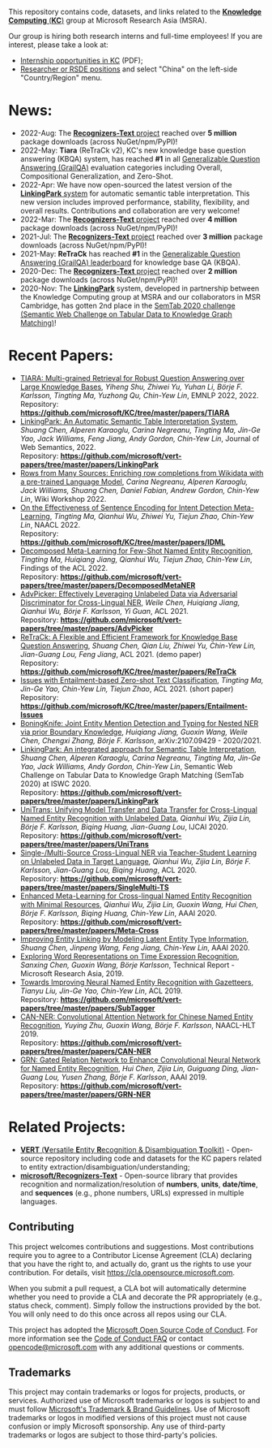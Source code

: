 This repository contains code, datasets, and links related to the [**Knowledge Computing** (**KC**)](https://www.microsoft.com/en-us/research/group/knowledge-computing/) group at Microsoft Research Asia (MSRA).

Our group is hiring both research interns and full-time employees! If you are interest, please take a look at:
* [Internship opportunities in KC](https://www.microsoft.com/en-us/research/uploads/prod/2020/12/kc_intern_job_description_2020.pdf) (PDF);
* [Researcher or RSDE positions](https://careers.microsoft.com/professionals/us/en/search-results?rk=l-c-research) and select "China" on the left-side "Country/Region" menu.

# News:

* 2022-Aug: The [**Recognizers-Text** project](https://github.com/microsoft/Recognizers-Text) reached over **5 million** package downloads (across NuGet/npm/PyPI)!
* 2022-May: **Tiara** (ReTraCk v2), KC's new knowledge base question answering (KBQA) system, has reached **#1** in all [Generalizable Question Answering (GrailQA)](https://dki-lab.github.io/GrailQA/) evaluation categories including Overall, Compositional Generalization, and Zero-Shot.
* 2022-Apr: We have now open-sourced the latest version of the [**LinkingPark** system](https://github.com/microsoft/vert-papers/tree/master/papers/LinkingPark) for automatic semantic table interpretation. This new version includes improved performance, stability, flexibility, and overall results. Contributions and collaboration are very welcome!
* 2022-Mar: The [**Recognizers-Text** project](https://github.com/microsoft/Recognizers-Text) reached over **4 million** package downloads (across NuGet/npm/PyPI)! 
* 2021-Jul: The [**Recognizers-Text** project](https://github.com/microsoft/Recognizers-Text) reached over **3 million** package downloads (across NuGet/npm/PyPI)! 
* 2021-May: **ReTraCk** has reached **\#1** in the [Generalizable Question Answering (GrailQA) leaderboard](https://dki-lab.github.io/GrailQA/) for knowledge base QA (KBQA).
* 2020-Dec: The [**Recognizers-Text** project](https://github.com/microsoft/Recognizers-Text) reached over **2 million** package downloads (across NuGet/npm/PyPI)! 
* 2020-Nov: The [**LinkingPark**](https://www.microsoft.com/en-us/research/publication/linkingpark-an-integrated-approach-for-semantic-table-interpretation/) system, developed in partnership between the Knowledge Computing group at MSRA and our collaborators in MSR Cambridge, has gotten 2nd place in the [SemTab 2020 challenge (Semantic Web Challenge on Tabular Data to Knowledge Graph Matching)](https://www.cs.ox.ac.uk/isg/challenges/sem-tab/2020/results.html)!

# Recent Papers:

* [TIARA: Multi-grained Retrieval for Robust Question Answering over Large Knowledge Bases](https://arxiv.org/abs/2210.12925), *Yiheng Shu, Zhiwei Yu, Yuhan Li, Börje F. Karlsson, Tingting Ma, Yuzhong Qu, Chin-Yew Lin*, EMNLP 2022, 2022. <br>Repository: **https://github.com/microsoft/KC/tree/master/papers/TIARA**
* [LinkingPark: An Automatic Semantic Table Interpretation System](https://www.sciencedirect.com/science/article/abs/pii/S1570826822000233), *Shuang Chen, Alperen Karaoglu, Carina Negreanu, Tingting Ma, Jin-Ge Yao, Jack Williams, Feng Jiang, Andy Gordon, Chin-Yew Lin*, Journal of Web Semantics, 2022. <br>Repository: **https://github.com/microsoft/vert-papers/tree/master/papers/LinkingPark**
* [Rows from Many Sources: Enriching row completions from Wikidata with a pre-trained Language Model](https://arxiv.org/abs/2204.07014), *Carina Negreanu, Alperen Karaoglu, Jack Williams, Shuang Chen, Daniel Fabian, Andrew Gordon, Chin-Yew Lin*, Wiki Workshop 2022.
* [On the Effectiveness of Sentence Encoding for Intent Detection Meta-Learning](https://arxiv.org/abs/X), *Tingting Ma, Qianhui Wu, Zhiwei Yu, Tiejun Zhao, Chin-Yew Lin*, NAACL 2022. <br>Repository: **https://github.com/microsoft/KC/tree/master/papers/IDML**
* [Decomposed Meta-Learning for Few-Shot Named Entity Recognition](https://arxiv.org/abs/2204.05751), *Tingting Ma, Huiqiang Jiang, Qianhui Wu, Tiejun Zhao, Chin-Yew Lin*, Findings of the ACL 2022. <br>Repository: **https://github.com/microsoft/vert-papers/tree/master/papers/DecomposedMetaNER**
* [AdvPicker: Effectively Leveraging Unlabeled Data via Adversarial Discriminator for Cross-Lingual NER](https://arxiv.org/abs/2106.02300), *Weile Chen, Huiqiang Jiang, Qianhui Wu, Börje F. Karlsson, Yi Guan*, ACL 2021. <br>Repository: **https://github.com/microsoft/vert-papers/tree/master/papers/AdvPicker**
* [ReTraCk: A Flexible and Efficient Framework for Knowledge Base Question Answering](https://aclanthology.org/2021.acl-demo.39/), *Shuang Chen, Qian Liu, Zhiwei Yu, Chin-Yew Lin, Jian-Guang Lou, Feng Jiang*, ACL 2021. (demo paper) <br>Repository: **https://github.com/microsoft/KC/tree/master/papers/ReTraCk**
* [Issues with Entailment-based Zero-shot Text Classification](https://aclanthology.org/2021.acl-short.99/), *Tingting Ma, Jin-Ge Yao, Chin-Yew Lin, Tiejun Zhao*, ACL 2021. (short paper) <br>Repository: **https://github.com/microsoft/KC/tree/master/papers/Entailment-Issues**
* [BoningKnife: Joint Entity Mention Detection and Typing for Nested NER via prior Boundary Knowledge](https://arxiv.org/abs/2107.09429), *Huiqiang Jiang, Guoxin Wang, Weile Chen, Chengxi Zhang, Börje F. Karlsson*, arXiv:2107.09429 - 2020/2021.
* [LinkingPark: An integrated approach for Semantic Table Interpretation](http://ceur-ws.org/Vol-2775/paper7.pdf), *Shuang Chen, Alperen Karaoglu, Carina Negreanu, Tingting Ma, Jin-Ge Yao, Jack Williams, Andy Gordon, Chin-Yew Lin*, Semantic Web Challenge on Tabular Data to Knowledge Graph Matching (SemTab 2020) at ISWC 2020. <br>Repository: **https://github.com/microsoft/vert-papers/tree/master/papers/LinkingPark**
* [UniTrans: Unifying Model Transfer and Data Transfer for Cross-Lingual Named Entity Recognition with Unlabeled Data](https://www.ijcai.org/Proceedings/2020/543), *Qianhui Wu, Zijia Lin, Börje F. Karlsson, Biqing Huang, Jian-Guang Lou*, IJCAI 2020. <br>Repository: **https://github.com/microsoft/vert-papers/tree/master/papers/UniTrans**
* [Single-/Multi-Source Cross-Lingual NER via Teacher-Student Learning on Unlabeled Data in Target Language](https://arxiv.org/abs/2004.12440), *Qianhui Wu, Zijia Lin, Börje F. Karlsson, Jian-Guang Lou, Biqing Huang*, ACL 2020. <br>Repository: **https://github.com/microsoft/vert-papers/tree/master/papers/SingleMulti-TS**
* [Enhanced Meta-Learning for Cross-lingual Named Entity Recognition with Minimal Resources](https://arxiv.org/abs/1911.06161), *Qianhui Wu, Zijia Lin, Guoxin Wang, Hui Chen, Börje F. Karlsson, Biqing Huang, Chin-Yew Lin*, AAAI 2020. <br>Repository: **https://github.com/microsoft/vert-papers/tree/master/papers/Meta-Cross**
* [Improving Entity Linking by Modeling Latent Entity Type Information](https://arxiv.org/abs/2001.01447), *Shuang Chen, Jinpeng Wang, Feng Jiang, Chin-Yew Lin*, AAAI 2020.
* [Exploring Word Representations on Time Expression Recognition](https://www.cs.virginia.edu/~sc3hn/bert-time.pdf), *Sanxing Chen, Guoxin Wang, Börje Karlsson*, Technical Report - Microsoft Research Asia, 2019.
* [Towards Improving Neural Named Entity Recognition with Gazetteers](https://www.aclweb.org/anthology/P19-1524/), *Tianyu Liu, Jin-Ge Yao, Chin-Yew Lin*, ACL 2019. <br>Repository: **https://github.com/microsoft/vert-papers/tree/master/papers/SubTagger**
* [CAN-NER: Convolutional Attention Network for Chinese Named Entity Recognition](https://arxiv.org/abs/1904.02141), *Yuying Zhu, Guoxin Wang, Börje F. Karlsson*, NAACL-HLT 2019. <br>Repository: **https://github.com/microsoft/vert-papers/tree/master/papers/CAN-NER**
* [GRN: Gated Relation Network to Enhance Convolutional Neural Network for Named Entity Recognition](https://arxiv.org/abs/1907.05611), *Hui Chen, Zijia Lin, Guiguang Ding, Jian-Guang Lou, Yusen Zhang, Börje F. Karlsson*, AAAI 2019. <br>Repository: **https://github.com/microsoft/vert-papers/tree/master/papers/GRN-NER**

# Related Projects:

* [**VERT** (**V**ersatile **E**ntity **R**ecognition & Disambiguation **T**oolkit)](https://github.com/microsoft/vert-papers) - Open-source repository including code and datasets for the KC papers related to entity extraction/disambiguation/understanding;
* **[microsoft/Recognizers-Text](https://github.com/microsoft/Recognizers-Text)** - Open-source library that provides recognition and normalization/resolution of **numbers**, **units**, **date/time**, and **sequences** (e.g., phone numbers, URLs) expressed in multiple languages.

## Contributing

This project welcomes contributions and suggestions.  Most contributions require you to agree to a
Contributor License Agreement (CLA) declaring that you have the right to, and actually do, grant us
the rights to use your contribution. For details, visit https://cla.opensource.microsoft.com.

When you submit a pull request, a CLA bot will automatically determine whether you need to provide
a CLA and decorate the PR appropriately (e.g., status check, comment). Simply follow the instructions
provided by the bot. You will only need to do this once across all repos using our CLA.

This project has adopted the [Microsoft Open Source Code of Conduct](https://opensource.microsoft.com/codeofconduct/).
For more information see the [Code of Conduct FAQ](https://opensource.microsoft.com/codeofconduct/faq/) or
contact [opencode@microsoft.com](mailto:opencode@microsoft.com) with any additional questions or comments.

## Trademarks

This project may contain trademarks or logos for projects, products, or services. Authorized use of Microsoft 
trademarks or logos is subject to and must follow 
[Microsoft's Trademark & Brand Guidelines](https://www.microsoft.com/en-us/legal/intellectualproperty/trademarks/usage/general).
Use of Microsoft trademarks or logos in modified versions of this project must not cause confusion or imply Microsoft sponsorship.
Any use of third-party trademarks or logos are subject to those third-party's policies.
